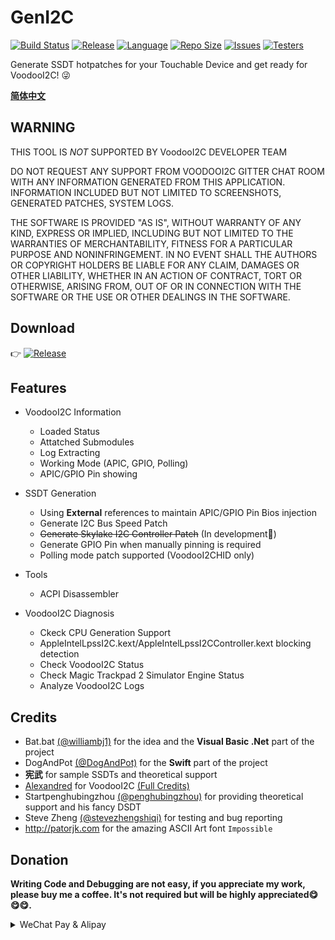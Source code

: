 # GenI2C

[![Build Status](https://dev.azure.com/UndefinedSS/GenI2C/_apis/build/status/williambj1.GenI2C?branchName=master)](https://dev.azure.com/UndefinedSS/GenI2C/_build/latest?definitionId=1&branchName=master)
[![Release](https://img.shields.io/github/release/williambj1/GenI2C.svg)](https://github.com/williambj1/GenI2C/releases)
[![Language](https://img.shields.io/github/languages/top/williambj1/GenI2C.svg?color=orange&label=swift)](https://github.com/williambj1/GenI2C)
[![Repo Size](https://img.shields.io/github/repo-size/williambj1/GenI2C.svg?color=blueviolet)](https://github.com/williambj1/GenI2C)
[![Issues](https://img.shields.io/github/issues/williambj1/GenI2C.svg)](https://github.com/williambj1/GenI2C/issues)
[![Testers](https://img.shields.io/badge/Testers-Welcome-brightgreen.svg)](https://github.com/williambj1/GenI2C)

Generate SSDT hotpatches for your Touchable Device and get ready for VoodooI2C! 😜

**[简体中文](https://github.com/williambj1/GenI2C/wiki/Readme-CN)**

## WARNING

THIS TOOL IS *NOT* SUPPORTED BY VoodooI2C DEVELOPER TEAM

DO NOT REQUEST ANY SUPPORT FROM VOODOOI2C GITTER CHAT ROOM WITH ANY INFORMATION GENERATED FROM THIS APPLICATION. INFORMATION INCLUDED BUT NOT LIMITED TO SCREENSHOTS, GENERATED PATCHES, SYSTEM LOGS.

THE SOFTWARE IS PROVIDED "AS IS", WITHOUT WARRANTY OF ANY KIND, EXPRESS OR IMPLIED, INCLUDING BUT NOT LIMITED TO THE WARRANTIES OF MERCHANTABILITY, FITNESS FOR A PARTICULAR PURPOSE AND NONINFRINGEMENT. IN NO EVENT SHALL THE AUTHORS OR COPYRIGHT HOLDERS BE LIABLE FOR ANY CLAIM, DAMAGES OR OTHER LIABILITY, WHETHER IN AN ACTION OF CONTRACT, TORT OR OTHERWISE, ARISING FROM, OUT OF OR IN CONNECTION WITH THE SOFTWARE OR THE USE OR OTHER DEALINGS IN THE SOFTWARE.

## Download

👉 [![Release](https://img.shields.io/github/release/williambj1/GenI2C.svg)](https://github.com/williambj1/GenI2C/releases)

## Features

- VoodooI2C Information
  - Loaded Status
  - Attatched Submodules
  - Log Extracting
  - Working Mode (APIC, GPIO, Polling)
  - APIC/GPIO Pin showing

- SSDT Generation
  - Using **External** references to maintain APIC/GPIO Pin Bios injection
  - Generate I2C Bus Speed Patch
  - ~~Generate Skylake I2C Controller Patch~~ (In development🚧)
  - Generate GPIO Pin when manually pinning is required
  - Polling mode patch supported (VoodooI2CHID only)

- Tools
  - ACPI Disassembler

- VoodooI2C Diagnosis
  - Ckeck CPU Generation Support
  - AppleIntelLpssI2C.kext/AppleIntelLpssI2CController.kext blocking detection
  - Check VoodooI2C Status
  - Check Magic Trackpad 2 Simulator Engine Status
  - Analyze VoodooI2C Logs

## Credits

- Bat.bat [(@williambj1)](https://github.com/williambj1) for the idea and the **Visual Basic .Net** part of the project
- DogAndPot [(@DogAndPot)](https://github.com/DogAndPot) for the **Swift** part of the project
- **宪武** for sample SSDTs and theoretical support
- [Alexandred](https://github.com/alexandred) for VoodooI2C [(Full Credits)](https://voodooi2c.github.io/#Credits%20and%20Acknowledgments/Credits%20and%20Acknowledgments)
- Startpenghubingzhou [(@penghubingzhou)](https://github.com/penghubingzhou) for providing theoretical support and his fancy DSDT
- Steve Zheng [(@stevezhengshiqi)](https://github.com/stevezhengshiqi) for testing and bug reporting
- http://patorjk.com for the amazing ASCII Art font `Impossible`

## Donation

**Writing Code and Debugging are not easy, if you appreciate my work, please buy me a coffee. It's not required but will be highly appreciated😋😋😋.**

<details>
<summary>WeChat Pay & Alipay</summary>
<img src="https://raw.githubusercontent.com/williambj1/GenI2C/Doc/img/Donation/DAPWP.jpg" align=center>
<img src="https://raw.githubusercontent.com/williambj1/GenI2C/Doc/img/Donation/DAPAP.jpg" align=center>
</details>
